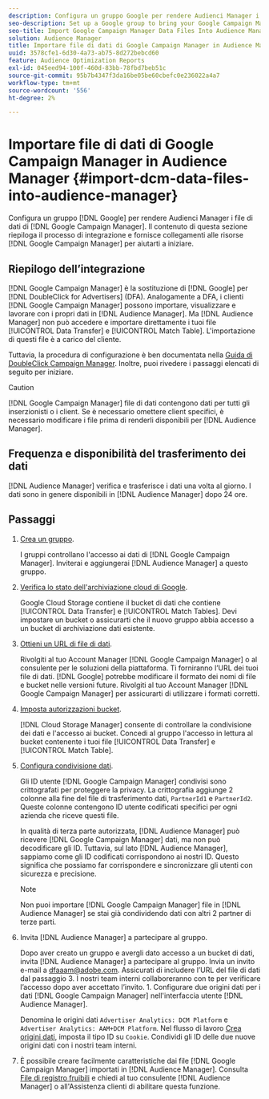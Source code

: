 ```yaml
---
description: Configura un gruppo Google per rendere Audienci Manager i file di dati di Google Campaign Manager. Il contenuto di questa sezione riepiloga il processo di integrazione e fornisce collegamenti alle risorse di Google Campaign Manager per aiutarti a iniziare.
seo-description: Set up a Google group to bring your Google Campaign Manager data files into Audience Manager. The content in this section summarizes the integration process and provides you with links to Google Campaign Manager resources to help you get started.
seo-title: Import Google Campaign Manager Data Files Into Audience Manager
solution: Audience Manager
title: Importare file di dati di Google Campaign Manager in Audience Manager
uuid: 3578cfe1-6d30-4a73-ab75-8d272bebcd60
feature: Audience Optimization Reports
exl-id: 045eed94-100f-460d-83bb-78fbd7beb51c
source-git-commit: 95b7b4347f3da16be05be60cbefc0e236022a4a7
workflow-type: tm+mt
source-wordcount: '556'
ht-degree: 2%

---
```


# Importare file di dati di Google Campaign Manager in Audience Manager {#import-dcm-data-files-into-audience-manager}

Configura un gruppo [!DNL Google] per rendere Audienci Manager i file di dati di [!DNL Google Campaign Manager]. Il contenuto di questa sezione riepiloga il processo di integrazione e fornisce collegamenti alle risorse [!DNL Google Campaign Manager] per aiutarti a iniziare.

## Riepilogo dell’integrazione

[!DNL Google Campaign Manager] è la sostituzione di [!DNL Google] per [!DNL DoubleClick for Advertisers] (DFA). Analogamente a DFA, i clienti [!DNL Google Campaign Manager] possono importare, visualizzare e lavorare con i propri dati in [!DNL Audience Manager]. Ma [!DNL Audience Manager] non può accedere e importare direttamente i tuoi file [!UICONTROL Data Transfer] e [!UICONTROL Match Table]. L&#39;importazione di questi file è a carico del cliente.

Tuttavia, la procedura di configurazione è ben documentata nella [Guida di DoubleClick Campaign Manager](https://support.google.com/dcm/partner/answer/2941575?hl=en&amp;ref_topic=6107456). Inoltre, puoi rivedere i passaggi elencati di seguito per iniziare.

>[!CAUTION]
>
>[!DNL Google Campaign Manager] file di dati contengono dati per tutti gli inserzionisti o i client. Se è necessario omettere client specifici, è necessario modificare i file prima di renderli disponibili per [!DNL Audience Manager].

## Frequenza e disponibilità del trasferimento dei dati

[!DNL Audience Manager] verifica e trasferisce i dati una volta al giorno. I dati sono in genere disponibili in [!DNL Audience Manager] dopo 24 ore.

## Passaggi

1. [Crea un gruppo](https://support.google.com/dcm/partner/answer/3370419?hl=en&amp;ref_topic=6107456).

   I gruppi controllano l&#39;accesso ai dati di [!DNL Google Campaign Manager]. Inviterai e aggiungerai [!DNL Audience Manager] a questo gruppo.

1. [Verifica lo stato dell&#39;archiviazione cloud di Google](https://support.google.com/dcm/partner/answer/3370481?hl=en&amp;ref_topic=6107456).

   Google Cloud Storage contiene il bucket di dati che contiene [!UICONTROL Data Transfer] e [!UICONTROL Match Tables]. Devi impostare un bucket o assicurarti che il nuovo gruppo abbia accesso a un bucket di archiviazione dati esistente.

1. [Ottieni un URL di file di dati](https://support.google.com/dcm/partner/answer/3370482?hl=en&amp;ref_topic=6107456).

   Rivolgiti al tuo Account Manager [!DNL Google Campaign Manager] o al consulente per le soluzioni della piattaforma. Ti forniranno l’URL dei tuoi file di dati. [!DNL Google] potrebbe modificare il formato dei nomi di file e bucket nelle versioni future. Rivolgiti al tuo Account Manager [!DNL Google Campaign Manager] per assicurarti di utilizzare i formati corretti.

1. [Imposta autorizzazioni bucket](https://cloud.google.com/storage/docs/cloud-console?csw=1#_bucketpermission).

   [!DNL Cloud Storage Manager] consente di controllare la condivisione dei dati e l&#39;accesso ai bucket. Concedi al gruppo l&#39;accesso in lettura al bucket contenente i tuoi file [!UICONTROL Data Transfer] e [!UICONTROL Match Table].

1. [Configura condivisione dati](https://support.google.com/dcm/partner/answer/6206106?hl=en).

   Gli ID utente [!DNL Google Campaign Manager] condivisi sono crittografati per proteggere la privacy. La crittografia aggiunge 2 colonne alla fine del file di trasferimento dati, `PartnerId1` e `PartnerId2`. Queste colonne contengono ID utente codificati specifici per ogni azienda che riceve questi file.

   In qualità di terza parte autorizzata, [!DNL Audience Manager] può ricevere [!DNL Google Campaign Manager] dati, ma non può decodificare gli ID. Tuttavia, sul lato [!DNL Audience Manager], sappiamo come gli ID codificati corrispondono ai nostri ID. Questo significa che possiamo far corrispondere e sincronizzare gli utenti con sicurezza e precisione.

   >[!NOTE]
   >Non puoi importare [!DNL Google Campaign Manager] file in [!DNL Audience Manager] se stai già condividendo dati con altri 2 partner di terze parti.

1. Invita [!DNL Audience Manager] a partecipare al gruppo.

   Dopo aver creato un gruppo e avergli dato accesso a un bucket di dati, invita [!DNL Audience Manager] a partecipare al gruppo. Invia un invito e-mail a dfaaam@adobe.com. Assicurati di includere l’URL del file di dati dal passaggio 3. I nostri team interni collaboreranno con te per verificare l’accesso dopo aver accettato l’invito. 1. Configurare due origini dati per i dati [!DNL Google Campaign Manager] nell&#39;interfaccia utente [!DNL Audience Manager].

   Denomina le origini dati `Advertiser Analytics: DCM Platform` e `Advertiser Analytics: AAM+DCM Platform`. Nel flusso di lavoro [Crea origini dati](../../../features/manage-datasources.md#create-data-source), imposta il tipo ID su `Cookie`. Condividi gli ID delle due nuove origini dati con i nostri team interni.

1. È possibile creare facilmente caratteristiche dai file [!DNL Google Campaign Manager] importati in [!DNL Audience Manager]. Consulta [File di registro fruibili](../../../integration/media-data-integration/actionable-log-files.md) e chiedi al tuo consulente [!DNL Audience Manager] o all&#39;Assistenza clienti di abilitare questa funzione.

